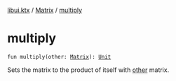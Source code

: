 [libui.ktx](../index.md) / [Matrix](index.md) / [multiply](./multiply.md)

# multiply

`fun multiply(other: `[`Matrix`](index.md)`): `[`Unit`](https://kotlinlang.org/api/latest/jvm/stdlib/kotlin/-unit/index.html)

Sets the matrix to the product of itself with [other](multiply.md#libui.ktx.Matrix$multiply(libui.ktx.Matrix)/other) matrix.

